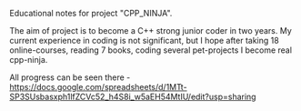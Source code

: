 Educational notes for project "CPP_NINJA".


The aim of project is to become a C++ strong junior coder in two years. My current experience in coding is not significant, but I hope after taking 18 online-courses, reading 7 books, coding several pet-projects I become real cpp-ninja.


All progress can be seen there - https://docs.google.com/spreadsheets/d/1MTt-SP3SUsbasxph1lfZCVc52_h4S8i_w5aEH54MtIU/edit?usp=sharing
